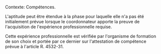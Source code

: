 Contexte: Compétences.

L'aptitude peut être étendue à la phase pour laquelle elle n'a pas été initialement prévue lorsque le coordonnateur apporte la preuve de l'acquisition de l'expérience professionnelle requise.

Cette expérience professionnelle est vérifiée par l'organisme de formation de son choix et portée par ce dernier sur l'attestation de compétence prévue à l'article R. 4532-31.